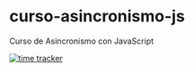 # curso-asincronismo-js

Curso de Asincronismo con JavaScript

[![time tracker](https://wakatime.com/badge/github/resparzasoto/curso-asincronismo-js.svg)](https://wakatime.com/badge/github/resparzasoto/curso-asincronismo-js)
